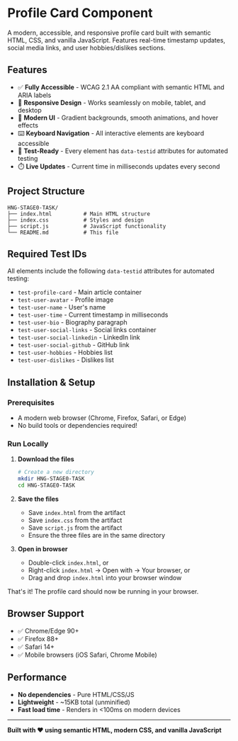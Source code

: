 # Profile Card Component

A modern, accessible, and responsive profile card built with semantic HTML, CSS, and vanilla JavaScript. Features real-time timestamp updates, social media links, and user hobbies/dislikes sections.

## Features

- ✅ **Fully Accessible** - WCAG 2.1 AA compliant with semantic HTML and ARIA labels
- 📱 **Responsive Design** - Works seamlessly on mobile, tablet, and desktop
- 🎨 **Modern UI** - Gradient backgrounds, smooth animations, and hover effects
- ⌨️ **Keyboard Navigation** - All interactive elements are keyboard accessible
- 🧪 **Test-Ready** - Every element has `data-testid` attributes for automated testing
- ⏱️ **Live Updates** - Current time in milliseconds updates every second

## Project Structure

```
HNG-STAGE0-TASK/
├── index.html          # Main HTML structure
├── index.css           # Styles and design
├── script.js           # JavaScript functionality
└── README.md           # This file
```

## Required Test IDs

All elements include the following `data-testid` attributes for automated testing:

- `test-profile-card` - Main article container
- `test-user-avatar` - Profile image
- `test-user-name` - User's name
- `test-user-time` - Current timestamp in milliseconds
- `test-user-bio` - Biography paragraph
- `test-user-social-links` - Social links container
- `test-user-social-linkedin` - LinkedIn link
- `test-user-social-github` - GitHub link
- `test-user-hobbies` - Hobbies list
- `test-user-dislikes` - Dislikes list

## Installation & Setup

### Prerequisites

- A modern web browser (Chrome, Firefox, Safari, or Edge)
- No build tools or dependencies required!

### Run Locally

1. **Download the files**
   ```bash
   # Create a new directory
   mkdir HNG-STAGE0-TASK
   cd HNG-STAGE0-TASK
   ```

2. **Save the files**
   - Save `index.html` from the artifact
   - Save `index.css` from the artifact
   - Save `script.js` from the artifact
   - Ensure the three files are in the same directory

3. **Open in browser**
   - Double-click `index.html`, or
   - Right-click `index.html` → Open with → Your browser, or
   - Drag and drop `index.html` into your browser window

That's it! The profile card should now be running in your browser.

## Browser Support

- ✅ Chrome/Edge 90+
- ✅ Firefox 88+
- ✅ Safari 14+
- ✅ Mobile browsers (iOS Safari, Chrome Mobile)

## Performance

- **No dependencies** - Pure HTML/CSS/JS
- **Lightweight** - ~15KB total (unminified)
- **Fast load time** - Renders in <100ms on modern devices

---

**Built with ❤️ using semantic HTML, modern CSS, and vanilla JavaScript**
